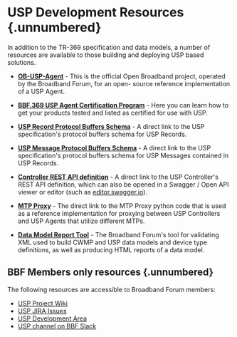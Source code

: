 
# USP Development Resources {.unnumbered}

In addition to the TR-369 specification and data models, a number of resources are available to those building and deploying USP based solutions.

* **[OB-USP-Agent](https://github.com/BroadbandForum/obuspa)** - This is the
official Open Broadband project, operated by the Broadband Forum, for an open-
source reference implementation of a USP Agent.

* **[BBF.369 USP Agent Certification Program](https://www.broadband-forum.org/testing-and-certification-programs/bbf-369-usp-certification)** - Here you can
learn how to get your products tested and listed as certified for use with USP.

* **[USP Record Protocol Buffers Schema](%usp-record-proto-url%)** - A direct link to the USP specification's protocol
buffers schema for USP Records.

* **[USP Message Protocol Buffers Schema](%usp-msg-proto-url%)** - A direct link to the USP specification's protocol
buffers schema for USP Messages contained in USP Records.

* **[Controller REST API definition](https://github.com/BroadbandForum/usp/blob/master/api/swagger-usp-controller-v1.yaml)** - A direct link to the USP
Controller's REST API definition, which can also be opened in a Swagger / Open
API viewer or editor (such as [editor.swagger.io](https://editor.swagger.io)).

* **[MTP Proxy](https://github.com/BroadbandForum/usp/tree/master/mtp-proxy)** - The direct link to the MTP Proxy python code that is used as a reference
implementation for proxying between USP Controllers and USP Agents that utilize
different MTPs.

* **[Data Model Report Tool](https://github.com/BroadbandForum/cwmp-xml-tools/wiki/Report-Tool)** - The Broadband Forum's tool for validating XML used to build CWMP and USP data
models and device type definitions, as well as producing HTML reports of a data
model.

## BBF Members only resources {.unnumbered}

The following resources are accessible to Broadband Forum members:

* [USP Project Wiki](https://wiki.broadband-forum.org/display/BBF/User+Services+Platform+Project+Stream)
* [USP JIRA Issues](https://issues.broadband-forum.org/projects/USP/)
* [USP Development Area](https://code.broadband-forum.org/projects/USP/repos/wt-369/browse)
* [USP channel on BBF Slack](https://broadband-forum.slack.com/archives/C017V6HCYMN)


